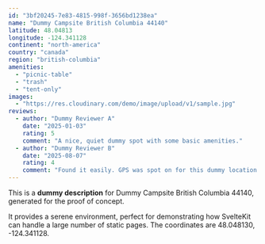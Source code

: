 ```yaml
---
id: "3bf20245-7e83-4815-998f-3656bd1238ea"
name: "Dummy Campsite British Columbia 44140"
latitude: 48.04813
longitude: -124.341128
continent: "north-america"
country: "canada"
region: "british-columbia"
amenities:
  - "picnic-table"
  - "trash"
  - "tent-only"
images:
  - "https://res.cloudinary.com/demo/image/upload/v1/sample.jpg"
reviews:
  - author: "Dummy Reviewer A"
    date: "2025-01-03"
    rating: 5
    comment: "A nice, quiet dummy spot with some basic amenities."
  - author: "Dummy Reviewer B"
    date: "2025-08-07"
    rating: 4
    comment: "Found it easily. GPS was spot on for this dummy location."
---
```


This is a **dummy description** for Dummy Campsite British Columbia 44140, generated for the proof of concept.

It provides a serene environment, perfect for demonstrating how SvelteKit can handle a large number of static pages. The coordinates are 48.048130, -124.341128.
